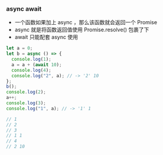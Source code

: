 ### async await

- 一个函数如果加上 async ，那么该函数就会返回一个 Promise
- async 就是将函数返回值使用 Promise.resolve() 包裹了下
- await 只能配套 async 使用

```javascript
let a = 0;
let b = async () => {
  console.log(1);
  a = a + (await 10);
  console.log(4);
  console.log("2", a); // -> '2' 10
};
b();
console.log(2);
a++;
console.log(3);
console.log("1", a); // -> '1' 1

// 1
// 2
// 3
// 1 1
// 4
// 2 10
```
